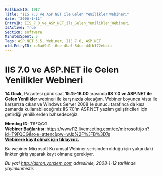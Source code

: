 ```yaml
---
FallbackID: 1917
Title: "IIS 7.0 ve ASP.NET ile Gelen Yenilikler Webineri"
date: "2008-1-12"
EntryID: IIS_7_0_ve_ASP_NET_ile_Gelen_Yenilikler_Webineri
IsActive: True
Section: software
MinutesSpent: 0
Tags: ASP.NET 3.5, Webiner, IIS 7.0, ASP.NET
old.EntryID: cb6ad9d1-16ce-4ba6-84cc-44fb172ebcda
---
```

# IIS 7.0 ve ASP.NET ile Gelen Yenilikler Webineri
**14 Ocak,** Pazartesi günü saat **15.15-16.00** arasında **IIS 7.0 ve
ASP.NET ile Gelen Yenilikler** webineri ile karşınızda olacağım. Webiner
boyunca Vista ile karşımıza çıkan ve Windows Server 2008 ile sunucu
tarafında da kısa zamanda kullanabileceğimiz IIS 7.0'ın ASP.NET yazılım
geliştiricileri için getirdiği yeniliklerden bahsedeceğiz.

**Meeting ID**: T9FQCG\
 **Webiner Bağlantısı**
:<https://www112.livemeeting.com/cc/microsoft/join?id=T9FQCG&role=attend&pw=wJp%2F%3FB%3D7s>\
 [**Webinere kayıt olmak için
tıklayınız.**](http://msevents.microsoft.com/CUI/WebCastEventDetails.aspx?EventID=1032358785&EventCategory=2&culture=tr-TR&CountryCode=TR)

Bu webiner Microsoft Kurumsal Webiner serisinden olduğu için yukarıdaki
linkten giriş yaparak kayıt olmanız gerekiyor.



*Bu yazi http://daron.yondem.com adresinde, 2008-1-12 tarihinde yayinlanmistir.*

